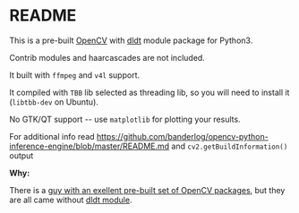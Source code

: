 # README

This is a pre-built [OpenCV](https://github.com/opencv/opencv) with [dldt](https://github.com/opencv/dldt) module package for Python3.

Contrib modules and haarcascades are not included.

It built with `ffmpeg` and `v4l` support.

It compiled with `TBB` lib selected as threading lib, so you will need to
install it (`libtbb-dev` on Ubuntu).

No GTK/QT support -- use `matplotlib` for plotting your results.

For additional info read <https://github.com/banderlog/opencv-python-inference-engine/blob/master/README.md> and `cv2.getBuildInformation()` output

**Why:**

There is a [guy with an exellent pre-built set of OpenCV packages](https://github.com/skvark/opencv-python), but they are all came without [dldt module](https://github.com/opencv/dldt).

